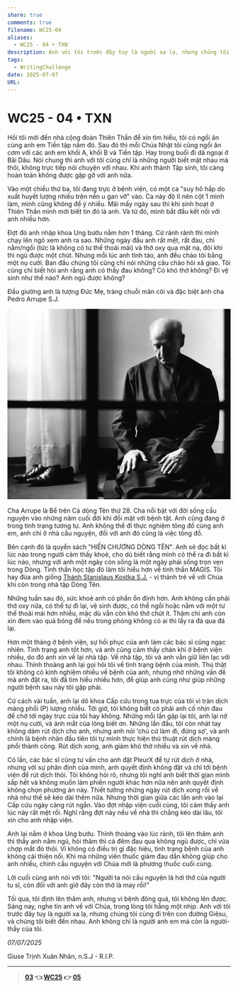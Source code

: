 ```yaml
---
share: true
comments: true
filename: WC25-04
aliases:
  - WC25 - 04 • TXN
description: Anh với tôi trước đây tuy là người xa lạ, nhưng chúng tôi cùng đi trên con đường Giêsu, và chúng tôi biết đến nhau. Anh không chỉ là người anh em mà còn là người-thầy của tôi.
tags:
  - WritingChallenge
date: 2025-07-07
URL: 
---
```

# WC25 - 04 • TXN  
  
Hồi tôi mới đến nhà cộng đoàn Thiên Thần để xin tìm hiểu, tôi có ngồi ăn cùng anh em Tiền tập năm đó. Sau đó thì mỗi Chúa Nhật tôi cũng ngồi ăn cơm với các anh em khối A, khối B và Tiền tập. Hay trong buổi đi dã ngoại ở Bãi Dâu. Nói chung thì anh với tôi cũng chỉ là những người biết mặt nhau mà thôi, không trực tiếp nói chuyện với nhau. Khi anh thành Tập sinh, tôi càng hoàn toàn không được gặp gỡ với anh nữa.  
  
Vào một chiều thứ ba, tôi đang trực ở bệnh viện, có một ca "suy hô hấp do xuất huyết lượng nhiều trên nền u gan vỡ" vào. Ca này độ II nên cột 1 mình làm, mình cũng không để ý nhiều. Mãi mấy ngày sau thì khi sinh hoạt ở Thiên Thần mình mới biết tin đó là anh. Và từ đó, mình bắt đầu kết nối với anh nhiều hơn.  
  
Đợt đó anh nhập khoa Ung bướu nằm hơn 1 tháng. Cứ rảnh rảnh thì mình chạy lên ngó xem anh ra sao. Những ngày đầu anh rất mệt, rất đau, chỉ nằm/ngồi (tức là không có tư thế thoải mái) và thở oxy qua mặt nạ, đôi khi thì ngủ được một chút. Nhưng mỗi lúc anh tỉnh táo, anh đều chào tôi bằng một nụ cười. Ban đầu chúng tôi cũng chỉ nói những câu chào hỏi xã giao. Tôi cũng chỉ biết hỏi anh rằng anh có thấy đau không? Có khó thở không? Đi vệ sinh như thế nào? Anh ngủ được không?  
  
Đầu giường anh là tượng Đức Mẹ, tràng chuỗi mân côi và đặc biệt ảnh cha Pedro Arrupe S.J.  
  
![WC25 - 04-Pedro Arrupe.webp](../assets/img/WC25%20-%2004-Pedro%20Arrupe.webp)  
  
Cha Arrupe là Bề trên Cả dòng Tên thứ 28. Cha nổi bật với đời sống cầu nguyện vào những năm cuối đời khi đối mặt với bệnh tật. Anh cũng đang ở trong tình trạng tương tự. Anh không thể đi thực nghiệm tông đồ cùng anh em, anh chỉ ở nhà cầu nguyện, đối với anh đó cũng là việc tông đồ.  
  
Bên cạnh đó là quyển sách "HIẾN CHƯƠNG DÒNG TÊN". Anh sẽ đọc bất kì lúc nào trong người cảm thấy khoẻ, cho dù biết rằng mình có thể ra đi bất kì lúc nào, nhưng với anh một ngày còn sống là một ngày phải sống trọn vẹn trong Dòng. Tinh thần học tập đó làm tôi hiểu hơn về tinh thần MAGIS. Tôi hay đùa anh giống [Thánh Stanislaus Kostka S.J.](../../Stanislaus%20Kostka.md) - vị thánh trẻ về với Chúa khi còn trong nhà tập Dòng Tên.  
  
Những tuần sau đó, sức khoẻ anh có phần ổn định hơn. Anh không cần phải thở oxy nữa, có thể tự đi lại, vệ sinh được, có thể ngồi hoặc nằm với một tư thế thoải mái hơn nhiều, mặc dù vẫn còn khó thở chút ít. Thậm chí anh còn xin đem vào quả bóng để nếu trong phòng không có ai thì lấy ra đá qua đá lại.  
  
Hơn một tháng ở bệnh viện, sự hồi phục của anh làm các bác sĩ cũng ngạc nhiên. Tình trạng anh tốt hơn, và anh cũng cảm thấy chán khi ở bệnh viện nhiều, do đó anh xin về lại nhà tập. Về nhà tập, tôi và anh vẫn giữ liên lạc với nhau. Thỉnh thoảng anh lại gọi hỏi tôi về tình trạng bệnh của mình. Thú thật tôi không có kinh nghiệm nhiều về bệnh của anh, nhưng nhờ những vấn đề mà anh đặt ra, tôi đã tìm hiểu nhiều hơn, để giúp anh cũng như giúp những người bệnh sau này tôi gặp phải.  
  
Cứ cách vài tuần, anh lại dô khoa Cấp cứu trong tua trực của tôi vì tràn dịch màng phổi (P) lượng nhiều. Tới giờ, tôi không biết có phải anh cố nhịn đau để chờ tới ngày trực của tôi hay không. Những mỗi lần gặp lại tôi, anh lại nở một nụ cười, và ánh mắt của lòng biết ơn. Những lần đầu, tôi còn nhát tay không dám rút dịch cho anh, nhưng anh nói 'chú cứ làm đi, đừng sợ', và anh chính là bệnh nhân đầu tiên tôi tự mình thực hiện thủ thuật rút dịch màng phổi thành công. Rút dịch xong, anh giảm khó thở nhiều và xin về nhà.  
  
Có lần, các bác sĩ cũng tư vấn cho anh đặt PleurX để tự rút dịch ở nhà, nhưng với sự phân định của mình, anh quyết định không đặt và chỉ tới bệnh viện để rút dịch thôi. Tôi không hỏi rõ, nhưng tôi nghĩ anh biết thời gian mình sắp hết và không muốn làm phiền người khác hơn nữa nên anh quyết định không chọn phương án này. Thiết tưởng những ngày rút dịch xong rồi về nhà như thế sẽ kéo dài thêm nữa. Nhưng thời gian giữa các lần anh vào lại Cấp cứu ngày càng rút ngắn. Vào đợt nhập viện cuối cùng, tôi cảm thấy anh lúc này rất mệt rồi. Nghĩ rằng đợt này nếu về nhà thì chẳng kéo dài lâu, tôi xin cho anh nhập viện.  
  
Anh lại nằm ở khoa Ung bướu. Thỉnh thoảng vào lúc rảnh, tôi lên thăm anh thì thấy anh nằm ngủ, hỏi thăm thì cả đêm đau qua không ngủ được, chỉ vừa chợp mắt đó thôi. Vì không có điều trị gì đặc hiệu, tình trạng bệnh của anh không cải thiện nổi. Khi mà những viên thuốc giảm đau dần không giúp cho anh nhiều, chính cầu nguyện với Chúa mới là phương thuốc cuối cùng.  
  
Lời cuối cùng anh nói với tôi: "Người ta nói cầu nguyện là hơi thở của người tu sĩ, còn đối với anh giờ đây còn thở là may rồi!"  
  
Tối qua, tôi định lên thăm anh, nhưng vì bệnh đông quá, tôi không lên được. Sáng nay, nghe tin anh về với Chúa, trong lòng tôi hẫng một nhịp. Anh với tôi trước đây tuy là người xa lạ, nhưng chúng tôi cùng đi trên con đường Giêsu, và chúng tôi biết đến nhau. Anh không chỉ là người anh em mà còn là người-thầy của tôi.  
  
*07/07/2025*  
  
Giuse Trịnh Xuân Nhân, n.S.J - R.I.P.  
  
---  
> **[03](./WC25-03.md) 👈 [WC25](./WC25.md) 👉 [05](WC25%20-%2005.md)**